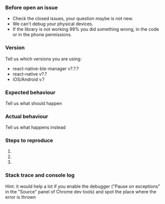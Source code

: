 ### Before open an issue
- Check the closed issues, your question maybe is not new.
- We can't debug your physical devices.
- If the library is not working 99% you did something wrong, in the code or in the phone permissions.

### Version

Tell us which versions you are using:

- react-native-ble-manager v?.?.?
- react-native v?.?
- iOS/Android v.?

### Expected behaviour

Tell us what should happen

### Actual behaviour

Tell us what happens instead

### Steps to reproduce

1.
2.
3.

### Stack trace and console log

Hint: it would help a lot if you enable the debugger ("Pause on exceptions" in the "Source" panel of Chrome dev tools) and spot the place where the error is thrown

```
```
